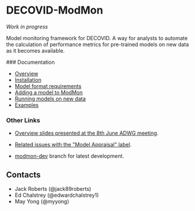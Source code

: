 # DECOVID-ModMon

_Work in progress_

Model monitoring framework for DECOVID. A way for analysts to automate the calculation of performance metrics for pre-trained models on new data as it becomes available.

### Documentation

- [Overview](docs/README.md)
- [Installation](docs/installation.md)
- [Model format requirements](docs/project_structure.md)
- [Adding a model to ModMon](docs/model_submission.md)
- [Running models on new data](docs/run_models.md)
- [Examples](examples/README.md)

### Other Links

- [Overview slides presented at the 8th June ADWG meeting](https://github.com/alan-turing-institute/DECOVID-dataaccess/blob/master/monitor/notes/20200608_MonitoringOverview_ADWG.pdf).

- [Related issues with the "Model Appraisal" label](https://github.com/alan-turing-institute/DECOVID-dataaccess/issues?q=is%3Aopen+is%3Aissue+label%3A%22Model+Appraisal%22).

- [modmon-dev](https://github.com/alan-turing-institute/DECOVID-dataaccess/tree/modmon-dev) branch for latest development.

## Contacts

- Jack Roberts (@jack89roberts)
- Ed Chalstrey (@edwardchalstrey1)
- May Yong (@myyong)
